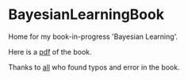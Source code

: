 # BayesianLearningBook
Home for my book-in-progress 'Bayesian Learning'. 

Here is a [pdf](https://github.com/mattiasvillani/BayesianLearningBook/raw/main/pdf/BayesBook.pdf) of the book.

Thanks to [all](/misc/halloferrors.md) who found typos and error in the book.
